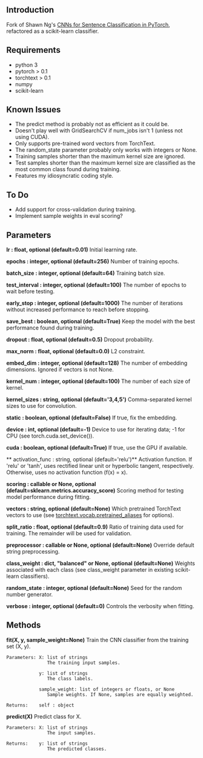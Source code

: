 ## Introduction
Fork of Shawn Ng's [CNNs for Sentence Classification in PyTorch](https://github.com/Shawn1993/cnn-text-classification-pytorch), refactored as a scikit-learn classifier.

## Requirements
* python 3
* pytorch > 0.1
* torchtext > 0.1
* numpy
* scikit-learn

## Known Issues
* The predict method is probably not as efficient as it could be.
* Doesn't play well with GridSearchCV if num_jobs isn't 1 (unless not using CUDA).
* Only supports pre-trained word vectors from TorchText.
* The random_state parameter probably only works with integers or None.
* Training samples shorter than the maximum kernel size are ignored.
* Test samples shorter than the maximum kernel size are classified as the most common class found during training.
* Features my idiosyncratic coding style.

## To Do
* Add support for cross-validation during training.
* Implement sample weights in eval scoring?

## Parameters
**lr : float, optional (default=0.01)**
  Initial learning rate.

**epochs : integer, optional (default=256)**
  Number of training epochs.

**batch_size : integer, optional (default=64)**
  Training batch size.

**test_interval : integer, optional (default=100)**
  The number of epochs to wait before testing.

**early_stop : integer, optional (default=1000)**
  The number of iterations without increased performance to reach before stopping.

**save_best : boolean, optional (default=True)**
  Keep the model with the best performance found during training.

**dropout : float, optional (default=0.5)**
  Dropout probability.

**max_norm : float, optional (default=0.0)**
  L2 constraint.

**embed_dim : integer, optional (default=128)**
  The number of embedding dimensions. Ignored if vectors is not None.

**kernel_num : integer, optional (default=100)**
  The number of each size of kernel.

**kernel_sizes : string, optional (default='3,4,5')**
  Comma-separated kernel sizes to use for convolution.

**static : boolean, optional (default=False)**
  If true, fix the embedding.

**device : int, optional (default=-1)**
  Device to use for iterating data; -1 for CPU (see torch.cuda.set_device()).

**cuda : boolean, optional (default=True)**
  If true, use the GPU if available.

** activation_func : string, optional (default='relu')**
  Activation function. If 'relu' or 'tanh', uses rectified linear unit or hyperbolic tangent, respectively. Otherwise, uses no activation function (f(x) = x).

**scoring : callable or None, optional (default=sklearn.metrics.accuracy_score)**
  Scoring method for testing model performance during fitting.

**vectors : string, optional (default=None)**
  Which pretrained TorchText vectors to use (see [torchtext.vocab.pretrained_aliases](https://torchtext.readthedocs.io/en/latest/vocab.html#pretrained-aliases) for options).

**split_ratio : float, optional (default=0.9)**
  Ratio of training data used for training. The remainder will be used for validation.

**preprocessor : callable or None, optional (default=None)**
  Override default string preprocessing.

**class_weight : dict, "balanced" or None, optional (default=None)**
  Weights associated with each class (see class_weight parameter in existing scikit-learn classifiers).

**random_state : integer, optional (default=None)**
  Seed for the random number generator.

**verbose : integer, optional (default=0)**
  Controls the verbosity when fitting.

## Methods
**fit(X, y, sample_weight=None)**
Train the CNN classifier from the training set (X, y).
```
Parameters: X: list of strings
               The training input samples.

            y: list of strings
               The class labels.

            sample_weight: list of integers or floats, or None
               Sample weights. If None, samples are equally weighted.

Returns:    self : object
```

**predict(X)**
Predict class for X.
```
Parameters: X: list of strings
               The input samples.

Returns:    y: list of strings
               The predicted classes.
```
